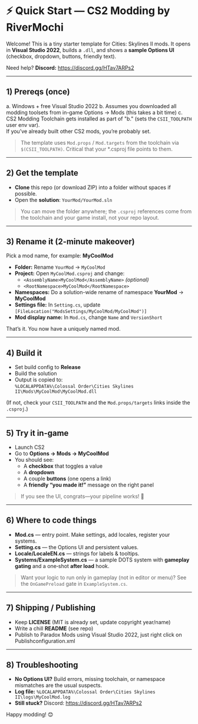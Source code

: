 ﻿# ⚡ Quick Start — CS2 Modding by RiverMochi

Welcome! This is a tiny starter template for Cities: Skylines II mods. It opens in **Visual Studio 2022**, builds a `.dll`, and shows a **sample Options UI** (checkbox, dropdown, buttons, friendly text).

Need help? **Discord:** https://discord.gg/HTav7ARPs2

---

## 1) Prereqs (once)
a. Windows + free Visual Studio 2022
b. Assumes you downloaded all modding toolsets from in-game Options → Mods (this takes a bit time)
c. CS2 Modding Toolchain gets installed as part of "b." (sets the `CSII_TOOLPATH` user env var).  
  If you’ve already built other CS2 mods, you’re probably set.

> The template uses `Mod.props` / `Mod.targets` from the toolchain via `$(CSII_TOOLPATH)`.
Critical that your *.csproj file points to them.

---

## 2) Get the template
- **Clone** this repo (or download ZIP) into a folder without spaces if possible.
- Open the **solution**: `YourMod/YourMod.sln`

> You can move the folder anywhere; the `.csproj` references come from the toolchain and your game install, not your repo layout.

---

## 3) Rename it (2-minute makeover)
Pick a mod name, for example: **MyCoolMod**

- **Folder:** Rename `YourMod` → `MyCoolMod`
- **Project:** Open `MyCoolMod.csproj` and change:
  - `<AssemblyName>MyCoolMod</AssemblyName>` *(optional)*
  - `<RootNamespace>MyCoolMod</RootNamespace>`
- **Namespaces:** Do a solution-wide rename of namespace **YourMod** → **MyCoolMod**
- **Settings file:** In `Setting.cs`, update `[FileLocation("ModsSettings/MyCoolMod/MyCoolMod")]`
- **Mod display name:** In `Mod.cs`, change `Name` and `VersionShort`

That’s it. You now have a uniquely named mod.

---

## 4) Build it
- Set build config to **Release**
- Build the solution
- Output is copied to:  
  `%LOCALAPPDATA%\Colossal Order\Cities Skylines II\Mods\MyCoolMod\MyCoolMod.dll`

(If not, check your `CSII_TOOLPATH` and the `Mod.props/targets` links inside the `.csproj`.)

---

## 5) Try it in-game
- Launch CS2
- Go to **Options → Mods → MyCoolMod**
- You should see:
  - A **checkbox** that toggles a value
  - A **dropdown**
  - A couple **buttons** (one opens a link)
  - A **friendly “you made it!”** message on the right panel

> If you see the UI, congrats—your pipeline works! 🎉

---

## 6) Where to code things
- **Mod.cs** — entry point. Make settings, add locales, register your systems.
- **Setting.cs** — the Options UI and persistent values.
- **Locale/LocaleEN.cs** — strings for labels & tooltips.
- **Systems/ExampleSystem.cs** — a sample DOTS system with **gameplay gating** and a one‑shot **after load** hook.

> Want your logic to run only in gameplay (not in editor or menu)? See the `OnGamePreload` gate in `ExampleSystem.cs`.

---

## 7) Shipping / Publishing
- Keep **LICENSE** (MIT is already set, update copyright year/name)
- Write a chill **README** (see repo)
- Publish to Paradox Mods using Visual Studio 2022, just right click on Publishconfiguration.xml

---

## 8) Troubleshooting
- **No Options UI?** Build errors, missing toolchain, or namespace mismatches are the usual suspects.
- **Log file:** `%LOCALAPPDATA%\Colossal Order\Cities Skylines II\logs\MyCoolMod.log`
- **Still stuck?** Discord: https://discord.gg/HTav7ARPs2

Happy modding! 😊
